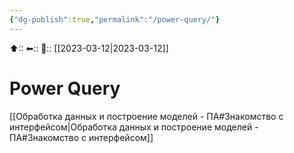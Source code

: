 ```yaml
---
{"dg-publish":true,"permalink":"/power-query/"}
---
```



⬆::
⬅::
📅:: [[2023-03-12\|2023-03-12]] 

# Power Query

[[Обработка данных и построение моделей - ПА#Знакомство с интерфейсом\|Обработка данных и построение моделей - ПА#Знакомство с интерфейсом]]


